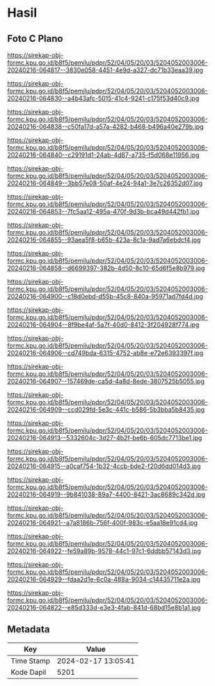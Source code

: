# Hasil

## Foto C Plano

https://sirekap-obj-formc.kpu.go.id/b8f5/pemilu/pdpr/52/04/05/20/03/5204052003006-20240216-064817--3830e058-4451-4e9d-a327-dc71b33eaa39.jpg

https://sirekap-obj-formc.kpu.go.id/b8f5/pemilu/pdpr/52/04/05/20/03/5204052003006-20240216-064830--a4b43afc-5015-41c4-9241-c175f53d40c9.jpg

https://sirekap-obj-formc.kpu.go.id/b8f5/pemilu/pdpr/52/04/05/20/03/5204052003006-20240216-064838--c50fa17d-a57a-4282-b468-b496a40e279b.jpg

https://sirekap-obj-formc.kpu.go.id/b8f5/pemilu/pdpr/52/04/05/20/03/5204052003006-20240216-064840--c29191d1-24ab-4d87-a735-f5d068e11956.jpg

https://sirekap-obj-formc.kpu.go.id/b8f5/pemilu/pdpr/52/04/05/20/03/5204052003006-20240216-064849--3bb57e08-50af-4e24-94a1-3e7c26352d07.jpg

https://sirekap-obj-formc.kpu.go.id/b8f5/pemilu/pdpr/52/04/05/20/03/5204052003006-20240216-064853--7fc5aa12-495a-470f-9d3b-bca49d442fb1.jpg

https://sirekap-obj-formc.kpu.go.id/b8f5/pemilu/pdpr/52/04/05/20/03/5204052003006-20240216-064855--93aea5f8-b65b-423a-8c1a-9ad7a6ebdcf4.jpg

https://sirekap-obj-formc.kpu.go.id/b8f5/pemilu/pdpr/52/04/05/20/03/5204052003006-20240216-064858--d6699397-382b-4d50-8c10-65d6f5e8b979.jpg

https://sirekap-obj-formc.kpu.go.id/b8f5/pemilu/pdpr/52/04/05/20/03/5204052003006-20240216-064900--c18d0ebd-d55b-45c8-840a-95971ad7fd4d.jpg

https://sirekap-obj-formc.kpu.go.id/b8f5/pemilu/pdpr/52/04/05/20/03/5204052003006-20240216-064904--8f9be4af-5a7f-40d0-8412-3f204928f774.jpg

https://sirekap-obj-formc.kpu.go.id/b8f5/pemilu/pdpr/52/04/05/20/03/5204052003006-20240216-064906--cd749bda-6315-4752-ab8e-e72e6393397f.jpg

https://sirekap-obj-formc.kpu.go.id/b8f5/pemilu/pdpr/52/04/05/20/03/5204052003006-20240216-064907--157469de-ca5d-4a8d-8ede-3807525b5055.jpg

https://sirekap-obj-formc.kpu.go.id/b8f5/pemilu/pdpr/52/04/05/20/03/5204052003006-20240216-064909--ccd029fd-5e3c-441c-b586-5b3bba5b8435.jpg

https://sirekap-obj-formc.kpu.go.id/b8f5/pemilu/pdpr/52/04/05/20/03/5204052003006-20240216-064913--5332604c-3d27-4b2f-be6b-605dc7713be1.jpg

https://sirekap-obj-formc.kpu.go.id/b8f5/pemilu/pdpr/52/04/05/20/03/5204052003006-20240216-064915--a0caf754-1b32-4ccb-bde2-f20d6dd014d3.jpg

https://sirekap-obj-formc.kpu.go.id/b8f5/pemilu/pdpr/52/04/05/20/03/5204052003006-20240216-064919--9b841038-89a7-4400-8421-3ac8689c342d.jpg

https://sirekap-obj-formc.kpu.go.id/b8f5/pemilu/pdpr/52/04/05/20/03/5204052003006-20240216-064921--a7a8186b-756f-400f-983c-e5aa18e91cd4.jpg

https://sirekap-obj-formc.kpu.go.id/b8f5/pemilu/pdpr/52/04/05/20/03/5204052003006-20240216-064922--fe59a89b-9578-44c1-97c1-6ddbb57143d3.jpg

https://sirekap-obj-formc.kpu.go.id/b8f5/pemilu/pdpr/52/04/05/20/03/5204052003006-20240216-064929--fdaa2d1e-6c0a-488a-9034-c14435711e2a.jpg

https://sirekap-obj-formc.kpu.go.id/b8f5/pemilu/pdpr/52/04/05/20/03/5204052003006-20240216-064822--e85d333d-e3e3-4fab-841d-68bd15e8b1a1.jpg


## Metadata

| Key        | Value               |
| ---------- | ------------------- |
| Time Stamp | 2024-02-17 13:05:41 |
| Kode Dapil | 5201                |



